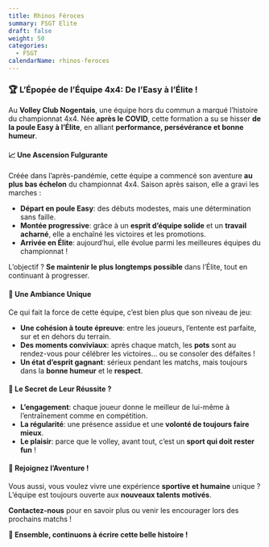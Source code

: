 ```yaml
---
title: Rhinos Féroces
summary: FSGT Elite
draft: false
weight: 50
categories:
  - FSGT
calendarName: rhinos-feroces
---
```


### 🏆 L’Épopée de l’Équipe 4x4: De l’Easy à l’Élite !

Au **Volley Club Nogentais**, une équipe hors du commun a marqué l’histoire du championnat 4x4. Née **après le COVID**,
cette formation a su se hisser **de la poule Easy à l’Élite**, en alliant **performance, persévérance et bonne humeur**.

#### 📈 Une Ascension Fulgurante

Créée dans l’après-pandémie, cette équipe a commencé son aventure **au plus bas échelon** du championnat 4x4. Saison
après saison, elle a gravi les marches :

- **Départ en poule Easy**: des débuts modestes, mais une détermination sans faille.
- **Montée progressive**: grâce à un **esprit d’équipe solide** et un **travail acharné**, elle a enchaîné les victoires
  et les promotions.
- **Arrivée en Élite**: aujourd’hui, elle évolue parmi les meilleures équipes du championnat !

L’objectif ? **Se maintenir le plus longtemps possible** dans l’Élite, tout en continuant à progresser.

#### 🤝 Une Ambiance Unique

Ce qui fait la force de cette équipe, c’est bien plus que son niveau de jeu:

- **Une cohésion à toute épreuve**: entre les joueurs, l’entente est parfaite, sur et en dehors du terrain.
- **Des moments conviviaux**: après chaque match, les **pots** sont au rendez-vous pour célébrer les victoires... ou se
  consoler des défaites !
- **Un état d’esprit gagnant**: sérieux pendant les matchs, mais toujours dans la **bonne humeur** et le **respect**.

#### 🎯 Le Secret de Leur Réussite ?

- **L’engagement**: chaque joueur donne le meilleur de lui-même à l’entraînement comme en compétition.
- **La régularité**: une présence assidue et une **volonté de toujours faire mieux**.
- **Le plaisir**: parce que le volley, avant tout, c’est un **sport qui doit rester fun** !

#### 💬 Rejoignez l’Aventure !

Vous aussi, vous voulez vivre une expérience **sportive et humaine** unique ? L’équipe est toujours ouverte aux
**nouveaux talents motivés**.

**Contactez-nous** pour en savoir plus ou venir les encourager lors des prochains matchs !

**🏐 Ensemble, continuons à écrire cette belle histoire !**
